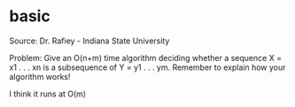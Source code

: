 # basic

Source: Dr. Rafiey - Indiana State University

Problem:
Give an O(n+m) time algorithm deciding whether a sequence X = x1 . . . xn
is a subsequence of Y = y1 . . . ym. Remember to explain how your algorithm works!

I think it runs at O(m)

